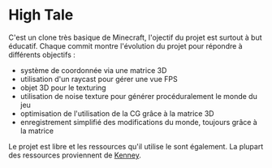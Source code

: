 # High Tale
C'est un clone très basique de Minecraft, l'ojectif du projet est surtout à but éducatif.
Chaque commit montre l'évolution du projet pour répondre à différents objectifs :
- système de coordonnée via une matrice 3D
- utilisation d'un raycast pour gérer une vue FPS
- objet 3D pour le texturing
- utilisation de noise texture pour générer procéduralement le monde du jeu
- optimisation de l'utilisation de la CG grâce à la matrice 3D
- enregistrement simplifié des modifications du monde, toujours grâce à la matrice

Le projet est libre et les ressources qu'il utilise le sont également.
La plupart des ressources proviennent de [Kenney](https://www.kenney.nl).
